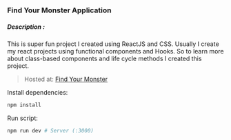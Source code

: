 ### Find Your Monster Application

##### Description :

This is super fun project I created using ReactJS and CSS. Usually I create my react projects using functional components and Hooks. So to learn more about class-based components and life cycle methods I created this project.

> Hosted at: [Find Your Monster](http://sps-task-manager.herokuapp.com/)

Install dependencies:

```bash
npm install
```

Run script:

```bash
npm run dev # Server (:3000)
```
